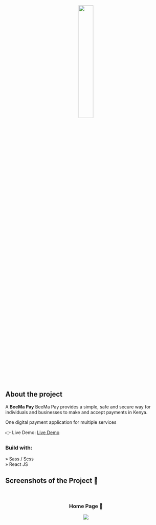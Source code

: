 <div align='center'><img style="width:30%" src='https://i.postimg.cc/htCwkv5v/logo.png'/></div>

<h2>About the project</h2>

  <p>A <b>BeeMa Pay</b> BeeMa Pay provides a simple, safe and secure way for individuals and businesses to make and accept payments in Kenya.</p>

 <p>One digital payment application for multiple services</p>

👉 Live Demo: <a href='https://www.beemapay.com'>Live Demo</a>

<h3>Build with:</h3>

» Sass / Scss <br>
» React JS

<h2>Screenshots of the Project 📸</h2>
<br>
<h3 align='center'>Home Page 🏡</h3>

<div align='center'>
<img src='https://i.postimg.cc/TY3JZ0Mj/2023-03-25.png'/>

</div>
